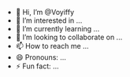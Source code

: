 - 👋 Hi, I’m @Voyiffy
- 👀 I’m interested in ...
- 🌱 I’m currently learning ...
- 💞️ I’m looking to collaborate on ...
- 📫 How to reach me ...
- 😄 Pronouns: ...
- ⚡ Fun fact: ...

<!---
Voyiffy/Voyiffy is a ✨ special ✨ repository because its `README.md` (this file) appears on your GitHub profile.
You can click the Preview link to take a look at your changes.
--->
